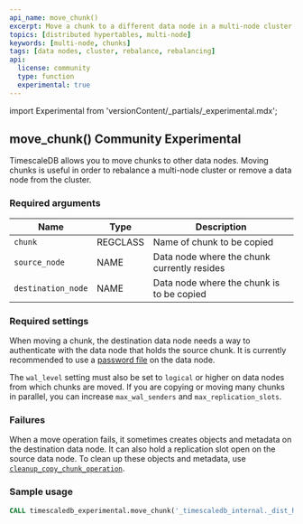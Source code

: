 ```yaml
---
api_name: move_chunk()
excerpt: Move a chunk to a different data node in a multi-node cluster
topics: [distributed hypertables, multi-node]
keywords: [multi-node, chunks]
tags: [data nodes, cluster, rebalance, rebalancing]
api:
  license: community
  type: function
  experimental: true
---
```


import Experimental from 'versionContent/_partials/_experimental.mdx';

## move_chunk() <Tag type="community">Community</Tag> <Tag type="experimental">Experimental</Tag>

TimescaleDB allows you to move chunks to other data nodes. Moving
chunks is useful in order to rebalance a multi-node cluster or remove
a data node from the cluster.

<Experimental />

### Required arguments

|Name|Type|Description|
|-|-|-|
|`chunk`|REGCLASS|Name of chunk to be copied|
|`source_node`|NAME|Data node where the chunk currently resides|
|`destination_node`|NAME|Data node where the chunk is to be copied|

### Required settings

When moving a chunk, the destination data node needs a way to
authenticate with the data node that holds the source chunk. It is
currently recommended to use a [password file][password-config] on the
data node.

The `wal_level` setting must also be set to `logical` or higher on
data nodes from which chunks are moved. If you are copying or moving
many chunks in parallel, you can increase `max_wal_senders` and
`max_replication_slots`.

### Failures

When a move operation fails, it sometimes creates objects and metadata on
the destination data node. It can also hold a replication slot open on the
source data node. To clean up these objects and metadata, use
[`cleanup_copy_chunk_operation`][cleanup_copy_chunk].

### Sample usage

``` sql
CALL timescaledb_experimental.move_chunk('_timescaledb_internal._dist_hyper_1_1_chunk', 'data_node_2', 'data_node_3');
```

[password-config]: /timescaledb/:currentVersion:/how-to-guides/multinode-timescaledb/multinode-auth/#v1-set-the-password-encryption-method-for-access-node-and-data-nodes
[cleanup_copy_chunk]: /api/:currentVersion:/distributed-hypertables/cleanup_copy_chunk_operation_experimental

